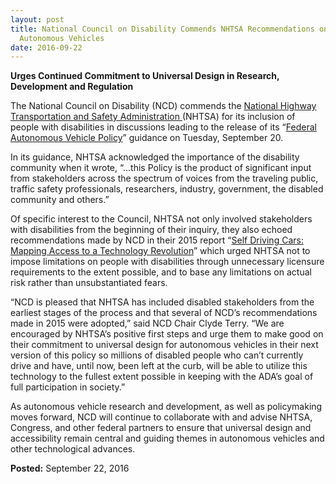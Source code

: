 ```yaml
---
layout: post
title: National Council on Disability Commends NHTSA Recommendations on
  Autonomous Vehicles
date: 2016-09-22
---
```

**Urges Continued Commitment to Universal Design in Research, Development and Regulation**

The National Council on Disability (NCD) commends the [National Highway Transportation and Safety Administration ](http://www.nhtsa.gov/)(NHTSA) for its inclusion of people with disabilities in discussions leading to the release of its “[Federal Autonomous Vehicle Policy](https://www.transportation.gov/AV)” guidance on Tuesday, September 20.

In its guidance, NHTSA acknowledged the importance of the disability community when it wrote, “...this Policy is the product of significant input from stakeholders across the spectrum of voices from the traveling public, traffic safety professionals, researchers, industry, government, the disabled community and others.”

Of specific interest to the Council, NHTSA not only involved stakeholders with disabilities from the beginning of their inquiry, they also echoed recommendations made by NCD in their 2015 report “[Self Driving Cars: Mapping Access to a Technology Revolution](http://www.ncd.gov/publications/2015/self-driving-cars-mapping-access-technology-revolution)” which urged NHTSA not to impose limitations on people with disabilities through unnecessary licensure requirements to the extent possible, and to base any limitations on actual risk rather than unsubstantiated fears.

“NCD is pleased that NHTSA has included disabled stakeholders from the earliest stages of the process and that several of NCD’s recommendations made in 2015 were adopted,” said NCD Chair Clyde Terry. “We are encouraged by NHTSA’s positive first steps and urge them to make good on their commitment to universal design for autonomous vehicles in their next version of this policy so millions of disabled people who can’t currently drive and have, until now, been left at the curb, will be able to utilize this technology to the fullest extent possible in keeping with the ADA’s goal of full participation in society.”

As autonomous vehicle research and development, as well as policymaking moves forward, NCD will continue to collaborate with and advise NHTSA, Congress, and other federal partners to ensure that universal design and accessibility remain central and guiding themes in autonomous vehicles and other technological advances.

**Posted:** September 22, 2016